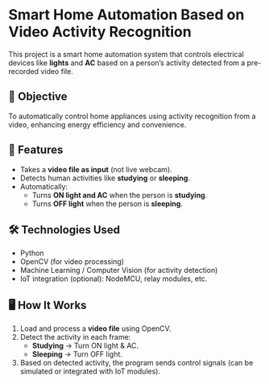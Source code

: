 # Smart Home Automation Based on Video Activity Recognition

This project is a smart home automation system that controls electrical devices like **lights** and **AC** based on a person’s activity detected from a pre-recorded video file.

## 🎯 Objective

To automatically control home appliances using activity recognition from a video, enhancing energy efficiency and convenience.

## 🚀 Features

- Takes a **video file as input** (not live webcam).
- Detects human activities like **studying** or **sleeping**.
- Automatically:
  - Turns **ON light and AC** when the person is **studying**.
  - Turns **OFF light** when the person is **sleeping**.

## 🛠️ Technologies Used

- Python
- OpenCV (for video processing)
- Machine Learning / Computer Vision (for activity detection)
- IoT integration (optional): NodeMCU, relay modules, etc.

## 🖥️ How It Works

1. Load and process a **video file** using OpenCV.
2. Detect the activity in each frame:
   - **Studying** → Turn ON light & AC.
   - **Sleeping** → Turn OFF light.
3. Based on detected activity, the program sends control signals (can be simulated or integrated with IoT modules).
